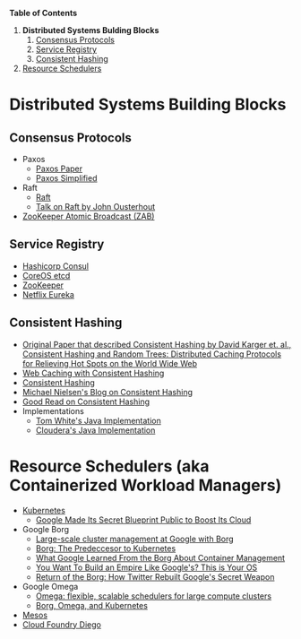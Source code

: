 **Table of Contents**
1. **Distributed Systems Bulding Blocks**
   1. [Consensus Protocols](https://github.com/sandwi/curated-lists/blob/master/distributed-systems/README.md#consensus-protocols)
   1. [Service Registry](https://github.com/sandwi/curated-lists/blob/master/distributed-systems/README.md#service-registry)
   1. [Consistent Hashing](https://github.com/sandwi/curated-lists/blob/master/distributed-systems/README.md#consistent-hashing)
1. [Resource Schedulers](https://github.com/sandwi/curated-lists/blob/master/distributed-systems/README.md#resource-schedulers-aka-containerized-workload-managers)
   
   
# Distributed Systems Building Blocks
## Consensus Protocols
* Paxos
  * [Paxos Paper](https://www.microsoft.com/en-us/research/uploads/prod/2016/12/The-Part-Time-Parliament.pdf)
  * [Paxos Simplified](https://www.microsoft.com/en-us/research/uploads/prod/2016/12/paxos-simple-Copy.pdf)
* Raft
  * [Raft](https://raft.github.io/)
  * [Talk on Raft by John Ousterhout](https://raft.github.io/slides/uiuc2016.pdf)
* [ZooKeeper Atomic Broadcast (ZAB)](https://cwiki.apache.org/confluence/display/ZOOKEEPER/Zab1.0)

## Service Registry
* [Hashicorp Consul](https://www.consul.io/)
* [CoreOS etcd](https://etcd.io/)
* [ZooKeeper](https://zookeeper.apache.org/)
* [Netflix Eureka](https://github.com/Netflix/eureka/wiki)
  
## Consistent Hashing
* [Original Paper that described Consistent Hashing by David Karger et. al., Consistent Hashing and Random Trees: Distributed Caching Protocols for Relieving Hot Spots on the World Wide Web](https://www.cs.princeton.edu/courses/archive/fall09/cos518/papers/chash.pdf)
* [Web Caching with Consistent Hashing](https://web.archive.org/web/20120504040223/http://www8.org/w8-papers/2a-webserver/caching/paper2.html)
* [Consistent Hashing](https://en.wikipedia.org/wiki/Consistent_hashing)
* [Michael Nielsen's Blog on Consistent Hashing](http://michaelnielsen.org/blog/consistent-hashing/)
* [Good Read on Consistent Hashing](https://www.ably.io/blog/implementing-efficient-consistent-hashing)
* Implementations
  * [Tom White's Java Implementation](https://web.archive.org/web/20120605030524/http://weblogs.java.net/blog/tomwhite/archive/2007/11/consistent_hash.html)
  * [Cloudera's Java Implementation](https://github.com/cloudera/flume/blob/master/flume-core/src/main/java/com/cloudera/util/consistenthash/ConsistentHash.java)

# Resource Schedulers (aka Containerized Workload Managers)
* [Kubernetes](https://kubernetes.io/)
  * [Google Made Its Secret Blueprint Public to Boost Its Cloud](https://www.wired.com/2015/06/google-kubernetes-says-future-cloud-computing/)
* Google Borg
  * [Large-scale cluster management at Google with Borg](https://ai.google/research/pubs/pub43438)
  * [Borg: The Predeccesor to Kubernetes](https://kubernetes.io/blog/2015/04/borg-predecessor-to-kubernetes/)
  * [What Google Learned From the Borg About Container Management](https://thenewstack.io/google-learned-borg-container-management/)
  * [You Want To Build an Empire Like Google's? This is Your OS](https://www.wired.com/2016/04/want-build-empire-like-googles-os/)
  * [Return of the Borg: How Twitter Rebuilt Google's Secret Weapon](https://www.wired.com/2013/03/google-borg-twitter-mesos/)
* Google Omega
  * [Omega: flexible, scalable schedulers for large compute clusters](https://ai.google/research/pubs/pub41684)
  * [Borg, Omega, and Kubernetes](https://queue.acm.org/detail.cfm?id=2898444)
* [Mesos](http://mesos.apache.org/)
* [Cloud Foundry Diego](https://docs.cloudfoundry.org/concepts/diego/diego-architecture.html)

